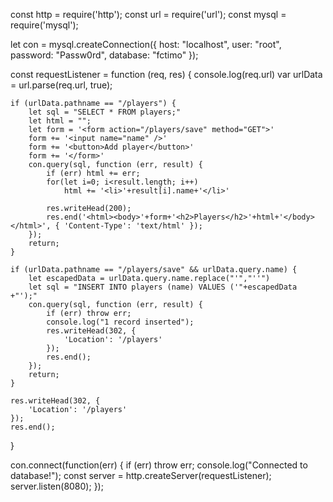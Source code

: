 const http = require('http');
const url = require('url');
const mysql = require('mysql'); 

let con = mysql.createConnection({
    host: "localhost",
    user: "root",
    password: "Passw0rd",
    database: "fctimo"
  });

const requestListener = function (req, res) {
    console.log(req.url)
    var urlData = url.parse(req.url, true);

    if (urlData.pathname == "/players") {
        let sql = "SELECT * FROM players;"
        let html = "";
        let form = '<form action="/players/save" method="GET">'
        form += '<input name="name" />'
        form += '<button>Add player</button>'
        form += '</form>'
        con.query(sql, function (err, result) {
            if (err) html += err;
            for(let i=0; i<result.length; i++)
                html += '<li>'+result[i].name+'</li>'

            res.writeHead(200);
            res.end('<html><body>'+form+'<h2>Players</h2>'+html+'</body></html>', { 'Content-Type': 'text/html' });
        });
        return;
    }

    if (urlData.pathname == "/players/save" && urlData.query.name) {
        let escapedData = urlData.query.name.replace("'","''")
        let sql = "INSERT INTO players (name) VALUES ('"+escapedData +"');"
        con.query(sql, function (err, result) {
            if (err) throw err;
            console.log("1 record inserted");
            res.writeHead(302, {
                'Location': '/players'
            });
            res.end();
        });
        return;
    }

    res.writeHead(302, {
        'Location': '/players'
    });
    res.end();
}

con.connect(function(err) {
if (err) throw err;
    console.log("Connected to database!");
    const server = http.createServer(requestListener);
    server.listen(8080);
});
